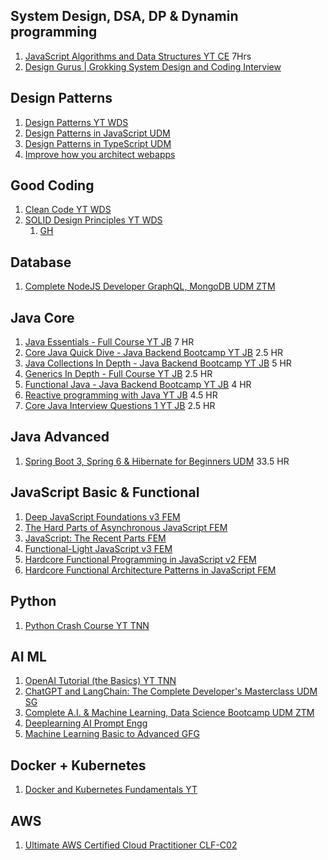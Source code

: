 ## System Design, DSA, DP & Dynamin programming

1. [JavaScript Algorithms and Data Structures YT CE](https://www.youtube.com/playlist?list=PLC3y8-rFHvwjPxNAKvZpdnsr41E0fCMMP) 7Hrs
2. [Design Gurus | Grokking System Design and Coding Interview](https://www.designgurus.io/home)

## Design Patterns

1. [Design Patterns YT WDS](https://www.youtube.com/playlist?list=PLZlA0Gpn_vH_CthENcPCM0Dww6a5XYC7f)
2. [Design Patterns in JavaScript UDM](https://www.udemy.com/course/design-patterns-javascript/)
3. [Design Patterns in TypeScript UDM](https://www.udemy.com/course/design-patterns-in-typescript/)
4. [Improve how you architect webapps](https://www.patterns.dev/)

## Good Coding

1. [Clean Code YT WDS](https://www.youtube.com/playlist?list=PLZlA0Gpn_vH-xGQ-nQ87rXI7QkM6W3E79)
2. [SOLID Design Principles YT WDS](https://www.youtube.com/playlist?list=PLZlA0Gpn_vH9kocFX7R7BAe_CvvOCO_p9)
   1. [GH](https://github.com/pankajspace/15-js-oop-solid)

## Database

1. [Complete NodeJS Developer GraphQL, MongoDB UDM ZTM](https://www.udemy.com/course/complete-nodejs-developer-zero-to-mastery/)

## Java Core

1. [Java Essentials - Full Course YT JB](https://www.youtube.com/playlist?list=PLqq-6Pq4lTTYSqRzWc0AJfL9Bza6kdj9V) 7 HR
2. [Core Java Quick Dive - Java Backend Bootcamp YT JB](https://www.youtube.com/playlist?list=PLqq-6Pq4lTTZub8gxpKg6tox_yWmB_j4R) 2.5 HR
3. [Java Collections In Depth - Java Backend Bootcamp YT JB](https://www.youtube.com/playlist?list=PLqq-6Pq4lTTbgAXn1Tz7p9QE-Yp7JSolX) 5 HR
4. [Generics In Depth - Full Course YT JB](https://www.youtube.com/playlist?list=PLqq-6Pq4lTTbJNCU_lS7XC6hPEiTAABn_) 2.5 HR
5. [Functional Java - Java Backend Bootcamp YT JB](https://www.youtube.com/playlist?list=PLqq-6Pq4lTTbobgvdemOhBH_D_sz3kD8c) 4 HR
6. [Reactive programming with Java YT JB](https://www.youtube.com/playlist?list=PLqq-6Pq4lTTYPR2oH7kgElMYZhJd4vOGI) 4.5 HR
7. [Core Java Interview Questions 1 YT JB](https://www.youtube.com/playlist?list=PLqq-6Pq4lTTZRvrqmB_hq4XfkVyOX-39T) 2.5 HR

## Java Advanced

1. [Spring Boot 3, Spring 6 & Hibernate for Beginners UDM](https://www.udemy.com/course/spring-hibernate-tutorial/) 33.5 HR

## JavaScript Basic & Functional

1.  [Deep JavaScript Foundations v3 FEM](https://frontendmasters.com/courses/deep-javascript-v3/)
2.  [The Hard Parts of Asynchronous JavaScript FEM](https://frontendmasters.com/courses/javascript-new-hard-parts/)
3.  [JavaScript: The Recent Parts FEM](https://frontendmasters.com/courses/js-recent-parts/)
4.  [Functional-Light JavaScript v3 FEM](https://frontendmasters.com/courses/functional-javascript-v3/)
5.  [Hardcore Functional Programming in JavaScript v2 FEM](https://frontendmasters.com/courses/hardcore-js-v2/)
6.  [Hardcore Functional Architecture Patterns in JavaScript FEM](https://frontendmasters.com/courses/hardcore-js-patterns/)

## Python

1. [Python Crash Course YT TNN](https://www.youtube.com/playlist?list=PL4cUxeGkcC9goeb7U1FXFdNszWetCmhfB)

## AI ML

1. [OpenAI Tutorial (the Basics) YT TNN](https://www.youtube.com/playlist?list=PL4cUxeGkcC9ipdXMDVcGimIVMG_Z6-Vsu)
2. [ChatGPT and LangChain: The Complete Developer's Masterclass UDM SG](https://www.udemy.com/course/chatgpt-and-langchain-the-complete-developers-masterclass/)
3. [Complete A.I. & Machine Learning, Data Science Bootcamp UDM ZTM](https://www.udemy.com/course/complete-machine-learning-and-data-science-zero-to-mastery)
4. [Deeplearning AI Prompt Engg](https://www.deeplearning.ai/short-courses/chatgpt-prompt-engineering-for-developers/)
5. [Machine Learning Basic to Advanced GFG](https://www.geeksforgeeks.org/batch/ml-basic-to-advance?tab=Chapters)

## Docker + Kubernetes

1. [Docker and Kubernetes Fundamentals YT](https://youtu.be/kTp5xUtcalw?si=3nbs3lElJr1JgmLD)

## AWS

1. [Ultimate AWS Certified Cloud Practitioner CLF-C02](https://www.udemy.com/course/aws-certified-cloud-practitioner-new/)
